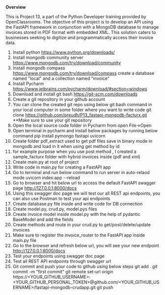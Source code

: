 **Overview**

This is Project 13, a part of the Python Developer training provided by OpenClassrooms. The objective of this project is
to develop an API using the FastAPI framework in conjunction with a MongoDB database to manage invoices stored in PDF
format with embedded XML. This solution caters to businesses seeking to digitize and programmatically access their
invoice data.
 
1. Install python
https://www.python.org/downloads/
2. Install mongodb community server
https://www.mongodb.com/try/download/community
3. Install mongodb compass
https://www.mongodb.com/try/download/compass
create a database named "local" and a collection named "invoice"
4. Install Pycharm
https://www.jetbrains.com/pycharm/download/#section=windows
5. Download and install git bash
https://git-scm.com/downloads
6. Create a git repository in your github account
7. You can clone the created git repo using below git bash command in your local computer in some folder where you want to write code
git clone https://github.com/preudh/P13_fastapi-mongodb-facturx.git
**Make sure to use your git repository
8. Open the local source code folder in Pycharm from open File->Open
9. Open terminal in pycharm and install below packages by running below command
pip install pymongo fastapi uvicorn
10. Create folder pdf_extract used to get pdf files save in binary mode in mongodb and load in it when using get method by id
11. for example purpose when you use post method , I created a sample_facturx folder with hybrid invoices inside (pdf and xml)
12. Create main.py at root of project
13. Write code in main.py for creating a FastAPI app
14. Go to terminal and run below command to run server in auto-relaod mode
uvicorn index:app --reload
15. Go to browser and hit below url to access the default FastAPI swagger page
http://127.0.0.1:8000/docs
16. Using this swagger doc page we will test our all REST api endpoints, you can also use Postman to test your api endpoints
17. Create database.py file inside and write code for DB connection
18. Create model.py, crud.py, model.pys files
19. Create invoice model inside model.py with the help of pydantic BaseModel and add the fields
20. Create methods and route in your crud.py to get/post/delete/update invoices
21. Make sure to register the invoice_router to the FastAPI app inside main.py file
22. Go to the browser and refresh below url, you will see your new endpoint
http://127.0.0.1:8000/docs
23. Test your endpoints using swagger doc page
24. Test all REST API endpoints through swagger url
25. Git commit and push your code to github using below steps
git add .
git commit -m "first commit"
git remote set-url origin https://<YOUR_GITHUB_USERNAME>:<YOUR_GITHUB_PERSONAL_TOKEN>@github.com/<YOUR_GITHUB_USERNAME>/fastapi-mongodb-crudapp.git
git push
